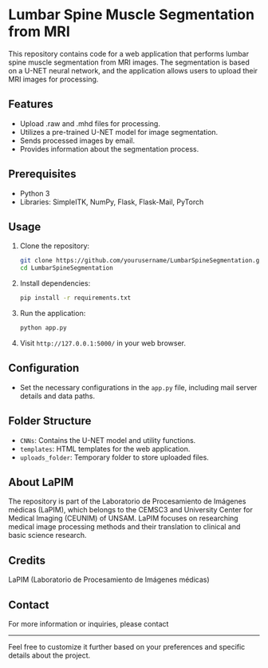 
# Lumbar Spine Muscle Segmentation from MRI

This repository contains code for a web application that performs lumbar spine muscle segmentation from MRI images. The segmentation is based on a U-NET neural network, and the application allows users to upload their MRI images for processing.

## Features

- Upload .raw and .mhd files for processing.
- Utilizes a pre-trained U-NET model for image segmentation.
- Sends processed images by email.
- Provides information about the segmentation process.

## Prerequisites

- Python 3
- Libraries: SimpleITK, NumPy, Flask, Flask-Mail, PyTorch

## Usage

1. Clone the repository:

   ```bash
   git clone https://github.com/yourusername/LumbarSpineSegmentation.git
   cd LumbarSpineSegmentation
   ```

2. Install dependencies:

   ```bash
   pip install -r requirements.txt
   ```

3. Run the application:

   ```bash
   python app.py
   ```

4. Visit `http://127.0.0.1:5000/` in your web browser.

## Configuration

- Set the necessary configurations in the `app.py` file, including mail server details and data paths.

## Folder Structure

- `CNNs`: Contains the U-NET model and utility functions.
- `templates`: HTML templates for the web application.
- `uploads_folder`: Temporary folder to store uploaded files.

## About LaPIM

The repository is part of the Laboratorio de Procesamiento de Imágenes médicas (LaPIM), which belongs to the CEMSC3 and University Center for Medical Imaging (CEUNIM) of UNSAM. LaPIM focuses on researching medical image processing methods and their translation to clinical and basic science research.

## Credits

LaPIM (Laboratorio de Procesamiento de Imágenes médicas)

## Contact

For more information or inquiries, please contact 

---

Feel free to customize it further based on your preferences and specific details about the project.
